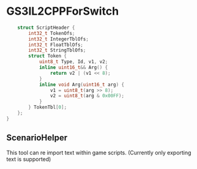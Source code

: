 # GS3IL2CPPForSwitch
```cpp
	struct ScriptHeader {
		int32_t TokenOfs;
		int32_t IntegerTblOfs;
		int32_t FloatTblOfs;
		int32_t StringTblOfs;
		struct Token {
			uint8_t Type, Id, v1, v2;
			inline uint16_t&& Arg() {
				return v2 | (v1 << 8);
			}
			inline void Arg(uint16_t arg) {
				v1 = uint8_t(arg >> 8);
				v2 = uint8_t(arg & 0x00FF);
			}
		} TokenTbl[0];
	};
}
```
## ScenarioHelper
This tool can re import text within game scripts. (Currently only exporting text is supported)<br>
